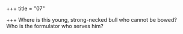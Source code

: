 +++
title = "07"

+++
Where is this young, strong-necked bull who cannot be bowed?  
Who is the formulator who serves him?  